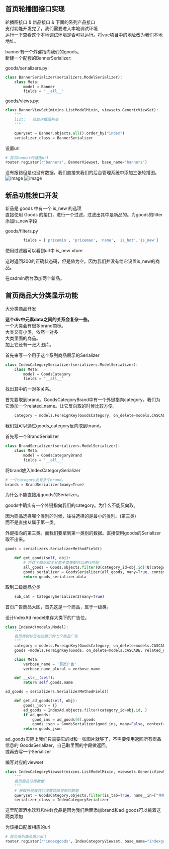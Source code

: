 ##  首页轮播图接口实现
轮播图接口 & 新品接口 & 下面的系列产品接口  
支付功能开发完了，我们需要进入本地调试环境  
运行一下查看这个本地调试环境是否可以运行。将vue项目中的地址改为我们本地地址。  

banner有一个外键指向我们的goods。  
新建一个配套的BannerSerializer:  

goods/serializers.py:  
```py
class BannerSerializer(serializers.ModelSerializer):
    class Meta:
        model = Banner
        fields = "__all__"
```

goods/views.py:
```py
class BannerViewSet(mixins.ListModelMixin, viewsets.GenericViewSet):
    """
    list:   获取轮播图列表
    """

    queryset = Banner.objects.all().order_by("index")
    serializer_class = BannerSerializer
```

设置url  
```py
# 首页banner轮播图url
router.register(r'banners', BannerViewset, base_name="banners")
```

没有报错但是也没有数据，我们直接来我们的后台管理系统中添加三张轮播图。
![image](images/1.jpg)
![image](https://img-blog.csdn.net/20181005232620652?watermark/2/text/aHR0cHM6Ly9ibG9nLmNzZG4ubmV0L1l1eWgxMzE=/font/5a6L5L2T/fontsize/400/fill/I0JBQkFCMA==/dissolve/70)

##  新品功能接口开发
新品是 goods 中有一个 is_new 的选项  
直接使用 Goods 的接口，进行一个过滤，过滤出其中是新品的。为goods的filter添加is_new字段  

goods/filters.py
```py
        fields = ['pricemin', 'pricemax', 'name', 'is_hot','is_new']
```
使用过滤器可以看到url中 is_new =ture  

这时返回200的正确状态码，但是值为空。因为我们并没有给它设置is_new的商品。  

在xadmin后台添加两个新品。  

##  首页商品大分类显示功能
大分类商品开发  

**这个div中元素data之间的关系会复杂一些。**  
一个大类会有很多brand商标。  
大类又有小类，依然一对多  
大类里面的商品。  
加上它还有一张大图片。  

首先来写一个用于这个系列商品展示的Serializer  
```py
class IndexCategorySerializer(serializers.ModelSerializer):
    class Meta:
        model = GoodsCategory
        fields = "__all__"
```
找出其中的一对多关系。  

首先要取到brand。GoodsCategoryBrand中有一个外键指向category，我们为它添加一个related_name。让它反向取的时候比较方便。  
```py
	category = models.ForeignKey(GoodsCategory, on_delete=models.CASCADE, related_name='brands', null=True, blank=True, verbose_name="商品类目")
```
我们就可以通过goods_category反向取到brand。  

首先写一个BrandSerializer  
```py
class BrandSerializer(serializers.ModelSerializer):
    class Meta:
        model = GoodsCategoryBrand
        fields = "__all__"
```
将brand放入IndexCategorySerializer  
```py
# 一个category会有多个brand。
brands = BrandSerializer(many=True) 
```
为什么不能直接用goods的Serializer。  

goods中确实有一个外键指向我们的category。为什么不能反向取。  

因为商品选择哪个类别的时候，往往选择的是最小的类别。(第三类)  
而不是直接从属于第一类。  

外键指向的第三类。而我们要拿到第一类别的数据。直接使用goods的Serializer取不出来。  

```py
goods = serializers.SerializerMethodField()

    def get_goods(self, obj):
        # 将这个商品相关父类子类等都可以进行匹配
        all_goods = Goods.objects.filter(Q(category_id=obj.id)|Q(category__parent_category_id=obj.id)|Q(category__parent_category__parent_category_id=obj.id))
        goods_serializer = GoodsSerializer(all_goods, many=True, context={'request': self.context['request']})
        return goods_serializer.data

```

取到二级商品分类  
```py
    sub_cat = CategorySerializer2(many=True)
```
首页广告商品大图，首先这是一个商品，属于一级类。  

设计IndexAd model来存大类下的广告位。  
```py
class IndexAd(models.Model):
    """
    首页类别标签右边展示的七个商品广告
    """
    category = models.ForeignKey(GoodsCategory, on_delete=models.CASCADE, related_name='category',verbose_name="商品类目")
    goods =models.ForeignKey(Goods, on_delete=models.CASCADE, related_name='goods')

    class Meta:
        verbose_name = '首页广告'
        verbose_name_plural = verbose_name

    def __str__(self):
        return self.goods.name

```

```py
ad_goods = serializers.SerializerMethodField()

    def get_ad_goods(self, obj):
        goods_json = {}
        ad_goods = IndexAd.objects.filter(category_id=obj.id, )
        if ad_goods:
            good_ins = ad_goods[0].goods
            goods_json = GoodsSerializer(good_ins, many=False, context={'request': self.context['request']}).data
        return goods_json

```
ad_goods实际上我们只需要它的id和一张图片就够了，不需要使用返回所有商品信息的 
GoodsSerializer，自己取里面的字段做返回。  
或再去写一个Serializer  

编写对应的viewset  
```py
class IndexCategoryViewset(mixins.ListModelMixin, viewsets.GenericViewSet):
    """
    首页商品分类数据
    """
    # 获取已经被我们设置顶部导航的数据
    queryset = GoodsCategory.objects.filter(is_tab=True, name__in=["生鲜食品", "酒水饮料"])
    serializer_class = IndexCategorySerializer

```
这里配置酒水饮料和生鲜食品是因为我们后面添加brand和ad_goods可以挑着这两类添加  

为该接口配置相应的url  
```py
# 首页系列商品展示url
router.register(r'indexgoods', IndexCategoryViewset, base_name="indexgoods")
```
